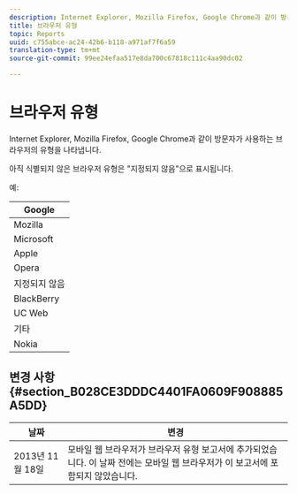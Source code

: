 ```yaml
---
description: Internet Explorer, Mozilla Firefox, Google Chrome과 같이 방문자가 사용하는 브라우저의 유형을 나타냅니다.
title: 브라우저 유형
topic: Reports
uuid: c755abce-ac24-42b6-b118-a971af7f6a59
translation-type: tm+mt
source-git-commit: 99ee24efaa517e8da700c67818c111c4aa90dc02

---
```



# 브라우저 유형

Internet Explorer, Mozilla Firefox, Google Chrome과 같이 방문자가 사용하는 브라우저의 유형을 나타냅니다.

아직 식별되지 않은 브라우저 유형은 "지정되지 않음"으로 표시됩니다.

예:

| Google |
|---|
| Mozilla |
| Microsoft |
| Apple |
| Opera |
| 지정되지 않음 |
| BlackBerry |
| UC Web |
| 기타 |
| Nokia |

## 변경 사항 {#section_B028CE3DDDC4401FA0609F908885A5DD}

| 날짜 | 변경 |
|---|---|
| 2013년 11월 18일 | 모바일 웹 브라우저가 브라우저 유형 보고서에 추가되었습니다. 이 날짜 전에는 모바일 웹 브라우저가 이 보고서에 포함되지 않았습니다. |

